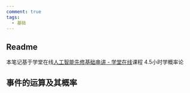 ```yaml
---
comment: true
tags:
  - 基础
---
```




## Readme
本笔记基于学堂在线[人工智能先修基础串讲 - 学堂在线](https://www.xuetangx.com/learn/XT08092021063/XT0809202106/12057235/video/20127679)课程
4.5小时学概率论

## 事件的运算及其概率